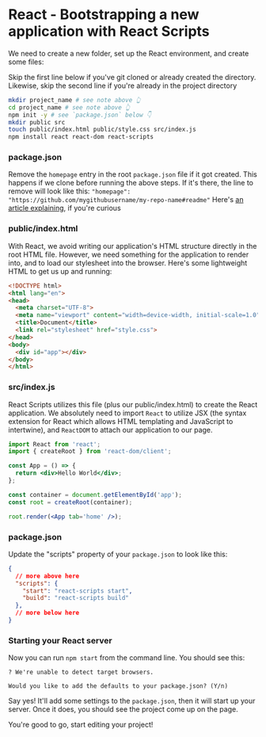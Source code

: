 # React - Bootstrapping a new application with React Scripts
We need to create a new folder, set up the React environment, and create some files:

Skip the first line below if you've git cloned or already created the directory. Likewise, skip the second line if you're already in the project directory
```bash
mkdir project_name # see note above 👆
cd project_name # see note above 👆
npm init -y # see `package.json` below 👇
mkdir public src
touch public/index.html public/style.css src/index.js
npm install react react-dom react-scripts
```
### package.json
Remove the `homepage` entry in the root `package.json` file if it got created. This happens if we clone before running the above steps. If it's there, the line to remove will look like this: `"homepage": "https://github.com/mygithubusername/my-repo-name#readme"` Here's [an article explaining](https://github.com/facebook/create-react-app/issues/1812#issuecomment-286511320), if you're curious 
### public/index.html

With React, we avoid writing our application's HTML structure directly in the root HTML file. However, we need something for the application to render into, and to load our stylesheet into the browser. Here's some lightweight HTML to get us up and running:

```html
<!DOCTYPE html>
<html lang="en">
<head>
  <meta charset="UTF-8">
  <meta name="viewport" content="width=device-width, initial-scale=1.0">
  <title>Document</title>
  <link rel="stylesheet" href="style.css">
</head>
<body>
  <div id="app"></div>
</body>
</html>
```

### src/index.js

React Scripts utilizes this file (plus our public/index.html) to create the React application. We absolutely need to import `React` to utilize JSX (the syntax extension for React which allows HTML templating and JavaScript to intertwine), and `ReactDOM` to attach our application to our page.

```jsx
import React from 'react';
import { createRoot } from 'react-dom/client';

const App = () => {
  return <div>Hello World</div>;
};

const container = document.getElementById('app');
const root = createRoot(container);

root.render(<App tab='home' />);
```

### package.json

Update the "scripts" property of your `package.json` to look like this:

```json
{
  // more above here
  "scripts": {
    "start": "react-scripts start",
    "build": "react-scripts build"
  },
  // more below here
}
```

### Starting your React server

Now you can run `npm start` from the command line. You should see this:

```
? We're unable to detect target browsers.

Would you like to add the defaults to your package.json? (Y/n) 
```

Say yes! It'll add some settings to the `package.json`, then it will start up your server. Once it does, you should see the project come up on the page.

You're good to go, start editing your project!
